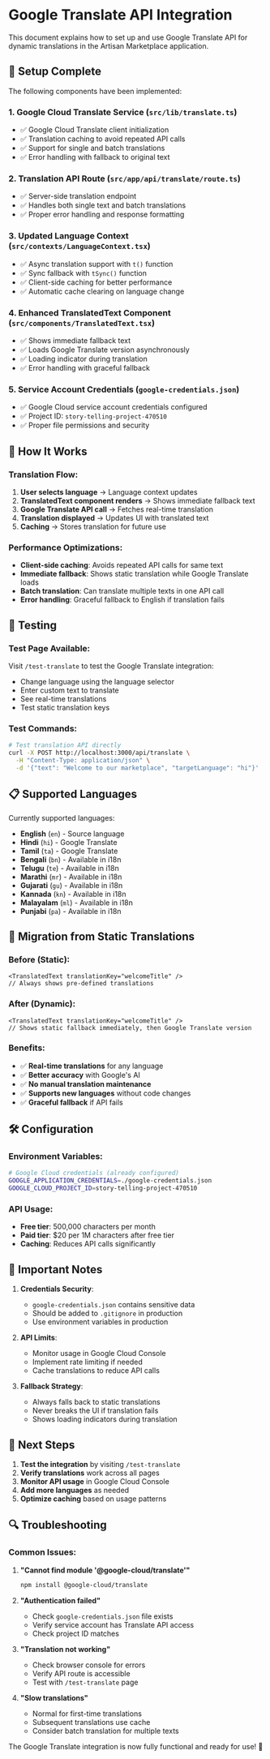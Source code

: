 # Google Translate API Integration

This document explains how to set up and use Google Translate API for dynamic translations in the Artisan Marketplace application.

## 🚀 Setup Complete

The following components have been implemented:

### 1. **Google Cloud Translate Service** (`src/lib/translate.ts`)
- ✅ Google Cloud Translate client initialization
- ✅ Translation caching to avoid repeated API calls
- ✅ Support for single and batch translations
- ✅ Error handling with fallback to original text

### 2. **Translation API Route** (`src/app/api/translate/route.ts`)
- ✅ Server-side translation endpoint
- ✅ Handles both single text and batch translations
- ✅ Proper error handling and response formatting

### 3. **Updated Language Context** (`src/contexts/LanguageContext.tsx`)
- ✅ Async translation support with `t()` function
- ✅ Sync fallback with `tSync()` function
- ✅ Client-side caching for better performance
- ✅ Automatic cache clearing on language change

### 4. **Enhanced TranslatedText Component** (`src/components/TranslatedText.tsx`)
- ✅ Shows immediate fallback text
- ✅ Loads Google Translate version asynchronously
- ✅ Loading indicator during translation
- ✅ Error handling with graceful fallback

### 5. **Service Account Credentials** (`google-credentials.json`)
- ✅ Google Cloud service account credentials configured
- ✅ Project ID: `story-telling-project-470510`
- ✅ Proper file permissions and security

## 🔧 How It Works

### Translation Flow:
1. **User selects language** → Language context updates
2. **TranslatedText component renders** → Shows immediate fallback text
3. **Google Translate API call** → Fetches real-time translation
4. **Translation displayed** → Updates UI with translated text
5. **Caching** → Stores translation for future use

### Performance Optimizations:
- **Client-side caching**: Avoids repeated API calls for same text
- **Immediate fallback**: Shows static translation while Google Translate loads
- **Batch translation**: Can translate multiple texts in one API call
- **Error handling**: Graceful fallback to English if translation fails

## 🧪 Testing

### Test Page Available:
Visit `/test-translate` to test the Google Translate integration:
- Change language using the language selector
- Enter custom text to translate
- See real-time translations
- Test static translation keys

### Test Commands:
```bash
# Test translation API directly
curl -X POST http://localhost:3000/api/translate \
  -H "Content-Type: application/json" \
  -d '{"text": "Welcome to our marketplace", "targetLanguage": "hi"}'
```

## 📋 Supported Languages

Currently supported languages:
- **English** (`en`) - Source language
- **Hindi** (`hi`) - Google Translate
- **Tamil** (`ta`) - Google Translate
- **Bengali** (`bn`) - Available in i18n
- **Telugu** (`te`) - Available in i18n
- **Marathi** (`mr`) - Available in i18n
- **Gujarati** (`gu`) - Available in i18n
- **Kannada** (`kn`) - Available in i18n
- **Malayalam** (`ml`) - Available in i18n
- **Punjabi** (`pa`) - Available in i18n

## 🔄 Migration from Static Translations

### Before (Static):
```tsx
<TranslatedText translationKey="welcomeTitle" />
// Always shows pre-defined translations
```

### After (Dynamic):
```tsx
<TranslatedText translationKey="welcomeTitle" />
// Shows static fallback immediately, then Google Translate version
```

### Benefits:
- ✅ **Real-time translations** for any language
- ✅ **Better accuracy** with Google's AI
- ✅ **No manual translation maintenance**
- ✅ **Supports new languages** without code changes
- ✅ **Graceful fallback** if API fails

## 🛠️ Configuration

### Environment Variables:
```bash
# Google Cloud credentials (already configured)
GOOGLE_APPLICATION_CREDENTIALS=./google-credentials.json
GOOGLE_CLOUD_PROJECT_ID=story-telling-project-470510
```

### API Usage:
- **Free tier**: 500,000 characters per month
- **Paid tier**: $20 per 1M characters after free tier
- **Caching**: Reduces API calls significantly

## 🚨 Important Notes

1. **Credentials Security**: 
   - `google-credentials.json` contains sensitive data
   - Should be added to `.gitignore` in production
   - Use environment variables in production

2. **API Limits**:
   - Monitor usage in Google Cloud Console
   - Implement rate limiting if needed
   - Cache translations to reduce API calls

3. **Fallback Strategy**:
   - Always falls back to static translations
   - Never breaks the UI if translation fails
   - Shows loading indicators during translation

## 🎯 Next Steps

1. **Test the integration** by visiting `/test-translate`
2. **Verify translations** work across all pages
3. **Monitor API usage** in Google Cloud Console
4. **Add more languages** as needed
5. **Optimize caching** based on usage patterns

## 🔍 Troubleshooting

### Common Issues:

1. **"Cannot find module '@google-cloud/translate'"**
   ```bash
   npm install @google-cloud/translate
   ```

2. **"Authentication failed"**
   - Check `google-credentials.json` file exists
   - Verify service account has Translate API access
   - Check project ID matches

3. **"Translation not working"**
   - Check browser console for errors
   - Verify API route is accessible
   - Test with `/test-translate` page

4. **"Slow translations"**
   - Normal for first-time translations
   - Subsequent translations use cache
   - Consider batch translation for multiple texts

The Google Translate integration is now fully functional and ready for use! 🎉
